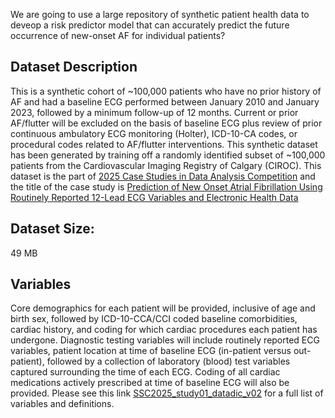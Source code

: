 We are going to use a large repository of synthetic patient health data to deveop a risk predictor model that can  accurately predict the future occurrence of new-onset AF for individual patients?

## Dataset Description 

This is a synthetic cohort of ~100,000 patients who have no prior history of AF and had a baseline ECG performed 
between January 2010 and January 2023, followed by a minimum follow-up of 12 months. 
Current or prior AF/flutter will be excluded on the basis of baseline ECG plus review of prior 
continuous ambulatory ECG monitoring (Holter), ICD-10-CA codes, or procedural codes related to AF/flutter interventions. 
This synthetic dataset has been generated by training off a randomly identified subset of ~100,000 patients from the 
Cardiovascular Imaging Registry of Calgary (CIROC).
This dataset is the part of [2025 Case Studies in Data Analysis Competition](https://ssc.ca/en/meetings/annual/2025-ssc-annual-meeting-saskatoon/2025-case-studies-data-analysis-competition) and 
the title of the case study is 
[Prediction of New Onset Atrial Fibrillation Using Routinely Reported 12-Lead ECG Variables and Electronic Health Data](https://ssc.ca/en/case-study/prediction-new-onset-atrial-fibrillation-using-routinely-reported-12-lead-ecg-variables)

## Dataset Size: 
49 MB


## Variables

Core demographics for each patient will be provided, inclusive of age and birth sex, 
followed by ICD-10-CCA/CCI coded baseline comorbidities, cardiac history, and coding for which cardiac 
procedures each patient has undergone. Diagnostic testing variables will include routinely reported ECG variables, 
patient location at time of baseline ECG (in-patient versus out-patient), followed by a collection of laboratory (blood) 
test variables captured surrounding the time of each ECG. Coding of all cardiac medications actively prescribed at 
time of baseline ECG will also be provided. Please see this link [SSC2025_study01_datadic_v02](https://ssc.ca/sites/default/files/imce/ssc2025_study01_datadic_v02.xlsx) for a full list of 
variables and definitions.


